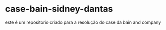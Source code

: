 # case-bain-sidney-dantas
este é um repositorio criado para a resolução do case da bain and company
